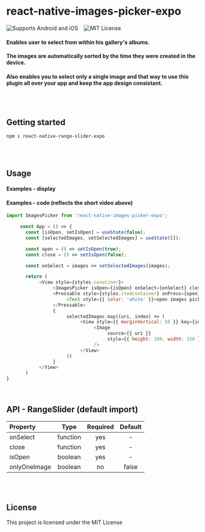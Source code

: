 # react-native-images-picker-expo

![Supports Android and iOS](https://img.shields.io/badge/platforms-android%20|%20ios-blue.svg) &nbsp;&nbsp;
![MIT License](https://img.shields.io/npm/l/react-native-range-slider-expo?color=red)
<!-- ### Images picker browser which enables user to select more than one image at a time from the device media librry -->
#### Enables user to select from within his gallery's albums.
#### The images are automatically sorted by the time they were created in the device.
#### Also enables you to select only a single image and that way to use this plugin all over your app and keep the app design consistant.

<br/><br/>
## Getting started
`npm i react-native-range-slider-expo`

<br/><br/>
## Usage
#### Examples - display

<!--
<div style="display:flex;flex-direction:row">
  <img src="https://res.cloudinary.com/dexts7jfo/image/upload/v1600198194/demo_tzty07.gif" height="500" width="280" />
</div>
<br/>
<div style="display:flex;flex-direction:row">
  <img src="https://res.cloudinary.com/dexts7jfo/image/upload/v1595960302/image2_eqbpiw.png" style="height:100%;width:100%"/>
  <img src="https://res.cloudinary.com/dexts7jfo/image/upload/v1595960364/image_daoab0.png" style="height:100%;width:100%"/>
</div>
-->
#### Examples - code (reflects the short video above)

```javascript
import ImagesPicker from 'react-native-images-picker-expo';
```
```javascript
     const App = () => {
       const [isOpen, setIsOpen] = useState(false);
       const [selectedImages, setSelectedImages] = useState([]);

       const open = () => setIsOpen(true);
       const close = () => setIsOpen(false);

       const onSelect = images => setSelectedImages(images);

       return (
            <View style={styles.conatiner}>
                 <ImagesPicker isOpen={isOpen} onSelect={onSelect} close={close} />
                 <Pressable style={styles.itemContainer} onPress={open}>
                      <Text style={{ color: 'white' }}>open images picker</Text>
                 </Pressable>
                 {
                      selectedImages.map((uri, index) => (
                           <View style={{ marginVertical: 50 }} key={index}>
                                <Image
                                     source={{ uri }}
                                     style={{ height: 100, width: 150 }}
                                />
                           </View>
                      ))
                 }
            </View>
       )
}
```

<br/>

## API - RangeSlider (default import)
| Property | Type | Required | Default |
| :---     |:----:|  :-----: | :-----: | 
| onSelect | function | yes | - |
| close | function | yes | - |
| isOpen | boolean | yes | - |
| onlyOneImage | boolean | no | false |

<br/><br/>

## License
This project is licensed under the MIT License
